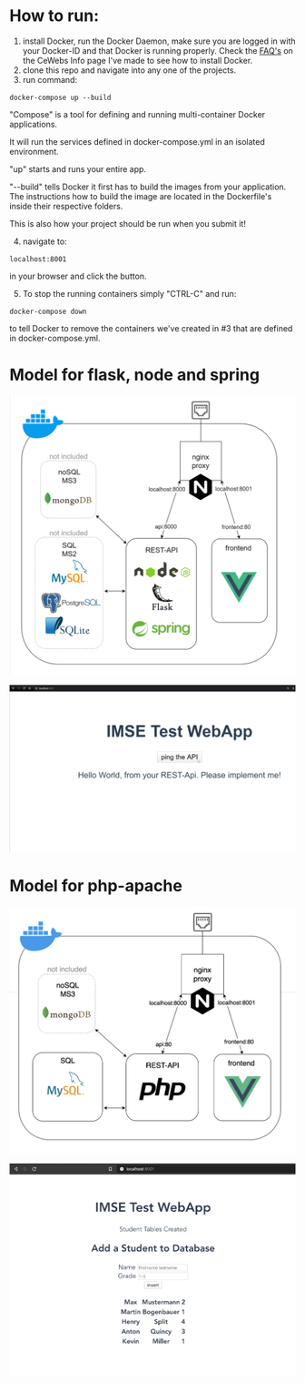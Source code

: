 # How to run:

1. install Docker, run the Docker Daemon, make sure you are logged in with your Docker-ID and that Docker is running properly.
Check the [FAQ's](https://cewebs.cs.univie.ac.at/imse/ss20/index.php?m=F&t=info&c=afile&CEWebS_what=Info&CEWebS_rev=26&CEWebS_file=IMSE~32~Docker~32~FAQ%27s~32~SS2020.pdf) on the CeWebs Info page I've made to see how to install Docker.
2. clone this repo and navigate into any one of the projects.
3. run command:

```
docker-compose up --build
```
"Compose" is a tool for defining and running multi-container Docker applications.

It will run the services defined in docker-compose.yml in an isolated environment.

"up" starts and runs your entire app.

"--build" tells Docker it first has to build the images from your application. The instructions how to build the image are located in the Dockerfile's inside their respective folders.

This is also how your project should be run when you submit it!

4. navigate to:
```
localhost:8001
```
in your browser and click the button.

5. To stop the running containers simply "CTRL-C" and run:
```
docker-compose down
```
to tell Docker to remove the containers we've created in #3 that are defined in docker-compose.yml.

# Model for flask, node and spring

![image info](./model2.png)

![image info](./page.png)

# Model for php-apache

![image info](./model3.png)

![image info](./page2.png)

